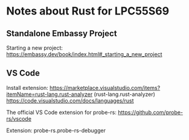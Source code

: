 # Notes about Rust for LPC55S69

## Standalone Embassy Project
Starting a new project: https://embassy.dev/book/index.html#_starting_a_new_project

## VS Code
Install extension: https://marketplace.visualstudio.com/items?itemName=rust-lang.rust-analyzer (rust-lang.rust-analyzer)
https://code.visualstudio.com/docs/languages/rust

The official VS Code extension for probe-rs:
https://github.com/probe-rs/vscode

Extension: probe-rs.probe-rs-debugger
